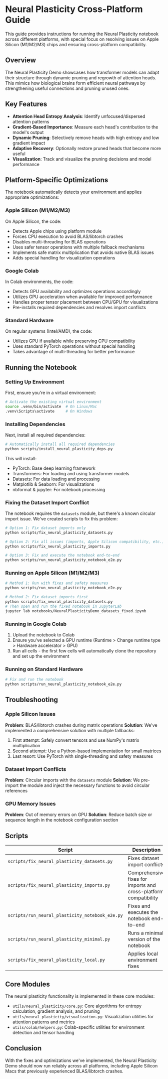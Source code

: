 # Neural Plasticity Cross-Platform Guide

This guide provides instructions for running the Neural Plasticity notebook across different platforms, with special focus on resolving issues on Apple Silicon (M1/M2/M3) chips and ensuring cross-platform compatibility.

## Overview

The Neural Plasticity Demo showcases how transformer models can adapt their structure through dynamic pruning and regrowth of attention heads. This mimics how biological brains form efficient neural pathways by strengthening useful connections and pruning unused ones.

## Key Features

- **Attention Head Entropy Analysis**: Identify unfocused/dispersed attention patterns
- **Gradient-Based Importance**: Measure each head's contribution to the model's output
- **Dynamic Pruning**: Selectively remove heads with high entropy and low gradient impact
- **Adaptive Recovery**: Optionally restore pruned heads that become more useful
- **Visualization**: Track and visualize the pruning decisions and model performance

## Platform-Specific Optimizations

The notebook automatically detects your environment and applies appropriate optimizations:

### Apple Silicon (M1/M2/M3)

On Apple Silicon, the code:
- Detects Apple chips using platform module
- Forces CPU execution to avoid BLAS/libtorch crashes
- Disables multi-threading for BLAS operations
- Uses safer tensor operations with multiple fallback mechanisms
- Implements safe matrix multiplication that avoids native BLAS issues
- Adds special handling for visualization operations

### Google Colab

In Colab environments, the code:
- Detects GPU availability and optimizes operations accordingly
- Utilizes GPU acceleration when available for improved performance
- Handles proper tensor placement between CPU/GPU for visualizations
- Pre-installs required dependencies and resolves import conflicts

### Standard Hardware

On regular systems (Intel/AMD), the code:
- Utilizes GPU if available while preserving CPU compatibility
- Uses standard PyTorch operations without special handling
- Takes advantage of multi-threading for better performance

## Running the Notebook

### Setting Up Environment

First, ensure you're in a virtual environment:

```bash
# Activate the existing virtual environment
source .venv/bin/activate  # On Linux/Mac
.venv\Scripts\activate     # On Windows
```

### Installing Dependencies

Next, install all required dependencies:

```bash
# Automatically install all required dependencies
python scripts/install_neural_plasticity_deps.py
```

This will install:
- PyTorch: Base deep learning framework
- Transformers: For loading and using transformer models
- Datasets: For data loading and processing
- Matplotlib & Seaborn: For visualizations
- nbformat & jupyter: For notebook processing

### Fixing the Dataset Import Conflict

The notebook requires the `datasets` module, but there's a known circular import issue. We've created scripts to fix this problem:

```bash
# Option 1: Fix dataset imports only
python scripts/fix_neural_plasticity_datasets.py

# Option 2: Fix all issues (imports, Apple Silicon compatibility, etc.)
python scripts/fix_neural_plasticity_imports.py

# Option 3: Fix and execute the notebook end-to-end
python scripts/run_neural_plasticity_notebook_e2e.py
```

### Running on Apple Silicon (M1/M2/M3)

```bash
# Method 1: Run with fixes and safety measures
python scripts/run_neural_plasticity_notebook_e2e.py

# Method 2: Fix dataset imports first
python scripts/fix_neural_plasticity_datasets.py
# Then open and run the fixed notebook in JupyterLab
jupyter lab notebooks/NeuralPlasticityDemo_datasets_fixed.ipynb
```

### Running in Google Colab

1. Upload the notebook to Colab
2. Ensure you've selected a GPU runtime (Runtime > Change runtime type > Hardware accelerator > GPU)
3. Run all cells - the first few cells will automatically clone the repository and set up the environment

### Running on Standard Hardware

```bash
# Fix and run the notebook
python scripts/run_neural_plasticity_notebook_e2e.py
```

## Troubleshooting

### Apple Silicon Issues

**Problem**: BLAS/libtorch crashes during matrix operations
**Solution**: We've implemented a comprehensive solution with multiple fallbacks:
1. First attempt: Safely convert tensors and use NumPy's matrix multiplication
2. Second attempt: Use a Python-based implementation for small matrices
3. Last resort: Use PyTorch with single-threading and safety measures

### Dataset Import Conflicts

**Problem**: Circular imports with the `datasets` module
**Solution**: We pre-import the module and inject the necessary functions to avoid circular references

### GPU Memory Issues

**Problem**: Out of memory errors on GPU
**Solution**: Reduce batch size or sequence length in the notebook configuration section

## Scripts

| Script | Description |
|--------|-------------|
| `scripts/fix_neural_plasticity_datasets.py` | Fixes dataset import conflicts |
| `scripts/fix_neural_plasticity_imports.py` | Comprehensive fixes for imports and cross-platform compatibility |
| `scripts/run_neural_plasticity_notebook_e2e.py` | Fixes and executes the notebook end-to-end |
| `scripts/run_neural_plasticity_minimal.py` | Runs a minimal version of the notebook |
| `scripts/fix_neural_plasticity_local.py` | Applies local environment fixes |

## Core Modules

The neural plasticity functionality is implemented in these core modules:

- `utils/neural_plasticity/core.py`: Core algorithms for entropy calculation, gradient analysis, and pruning
- `utils/neural_plasticity/visualization.py`: Visualization utilities for attention patterns and metrics
- `utils/colab/helpers.py`: Colab-specific utilities for environment detection and tensor handling

## Conclusion

With the fixes and optimizations we've implemented, the Neural Plasticity Demo should now run reliably across all platforms, including Apple Silicon Macs that previously experienced BLAS/libtorch crashes.